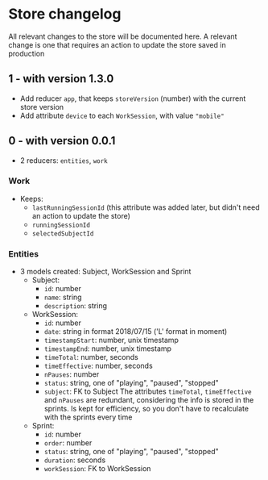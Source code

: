 # Store changelog
All relevant changes to the store will be documented here.
A relevant change is one that requires an action to update the store saved in production

## 1 - with version 1.3.0
* Add reducer `app`, that keeps `storeVersion` (number) with the current store version
* Add attribute `device` to each `WorkSession`, with value `"mobile"`


## 0 - with version 0.0.1
* 2 reducers: `entities`, `work`

### Work
* Keeps:
  - `lastRunningSessionId` (this attribute was added later, but didn't need an action to update the store)
  - `runningSessionId`
  - `selectedSubjectId`

### Entities
* 3 models created: Subject, WorkSession and Sprint
  - Subject:
    + `id`: number
    + `name`: string
    + `description`: string
  - WorkSession:
    + `id`: number
    + `date`: string in format 2018/07/15 ('L' format in moment)
    + `timestampStart`: number, unix timestamp
    + `timestampEnd`: number, unix timestamp
    + `timeTotal`: number, seconds
    + `timeEffective`: number, seconds
    + `nPauses`: number
    + `status`: string, one of "playing", "paused", "stopped"
    + `subject`: FK to Subject
    The attributes `timeTotal`, `timeEffective` and `nPauses` are redundant, considering the info is stored in the sprints. Is kept for efficiency, so you don't have to recalculate with the sprints every time
  - Sprint:
    + `id`: number
    + `order`: number
    + `status`: string, one of "playing", "paused", "stopped"
    + `duration`: seconds
    + `workSession`: FK to WorkSession
